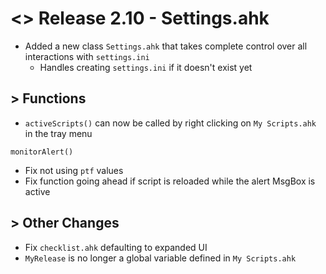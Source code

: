 # <> Release 2.10 - Settings.ahk 
- Added a new class `Settings.ahk` that takes complete control over all interactions with `settings.ini`
    - Handles creating `settings.ini` if it doesn't exist yet
    
## > Functions
- `activeScripts()` can now be called by right clicking on `My Scripts.ahk` in the tray menu

`monitorAlert()`
- Fix not using `ptf` values
- Fix function going ahead if script is reloaded while the alert MsgBox is active

## > Other Changes
- Fix `checklist.ahk` defaulting to expanded UI
- `MyRelease` is no longer a global variable defined in `My Scripts.ahk`